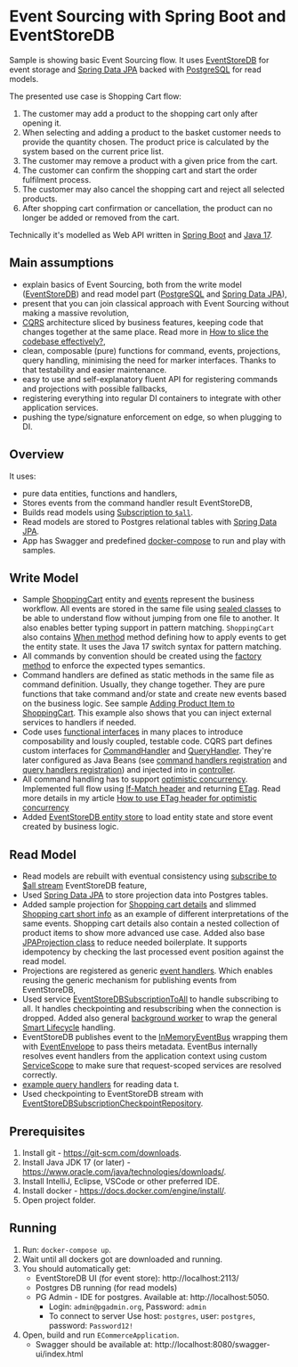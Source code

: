 # Event Sourcing with Spring Boot and EventStoreDB

Sample is showing basic Event Sourcing flow. It uses [EventStoreDB](https://developers.eventstore.com/) for event storage and [Spring Data JPA](https://spring.io/projects/spring-data-jpa) backed with [PostgreSQL](https://www.postgresql.org/) for read models. 

The presented use case is Shopping Cart flow:
1. The customer may add a product to the shopping cart only after opening it.
2. When selecting and adding a product to the basket customer needs to provide the quantity chosen. The product price is calculated by the system based on the current price list.
3. The customer may remove a product with a given price from the cart.
4. The customer can confirm the shopping cart and start the order fulfilment process.
5. The customer may also cancel the shopping cart and reject all selected products.
6. After shopping cart confirmation or cancellation, the product can no longer be added or removed from the cart.

Technically it's modelled as Web API written in [Spring Boot](https://spring.io/projects/spring-boot) and [Java 17](https://www.oracle.com/java/technologies/downloads/). 

## Main assumptions
- explain basics of Event Sourcing, both from the write model ([EventStoreDB](https://developers.eventstore.com/)) and read model part ([PostgreSQL](https://www.postgresql.org/) and [Spring Data JPA](https://spring.io/projects/spring-data-jpa)),
- present that you can join classical approach with Event Sourcing without making a massive revolution,
- [CQRS](https://event-driven.io/en/cqrs_facts_and_myths_explained/) architecture sliced by business features, keeping code that changes together at the same place. Read more in [How to slice the codebase effectively?](https://event-driven.io/en/how_to_slice_the_codebase_effectively/),
- clean, composable (pure) functions for command, events, projections, query handling, minimising the need for marker interfaces. Thanks to that testability and easier maintenance.
- easy to use and self-explanatory fluent API for registering commands and projections with possible fallbacks,
- registering everything into regular DI containers to integrate with other application services.
- pushing the type/signature enforcement on edge, so when plugging to DI.

## Overview

It uses:
- pure data entities, functions and handlers,
- Stores events from the command handler result EventStoreDB,
- Builds read models using [Subscription to `$all`](https://developers.eventstore.com/clients/grpc/subscribing-to-streams/#subscribing-to-all).
- Read models are stored to Postgres relational tables with [Spring Data JPA](https://spring.io/projects/spring-data-jpa).
- App has Swagger and predefined [docker-compose](./docker-compose.yml) to run and play with samples.

## Write Model
- Sample [ShoppingCart](./src/main/java/io/eventdriven/ecommerce/shoppingcarts/ShoppingCart.java) entity and [events](./src/main/java/io/eventdriven/ecommerce/shoppingcarts/java) represent the business workflow. All events are stored in the same file using [sealed classes](https://blogs.oracle.com/javamagazine/post/java-sealed-classes-fight-ambiguity) to be able to understand flow without jumping from one file to another. It also enables better typing support in pattern matching. `ShoppingCart` also contains [When method](./src/main/java/io/eventdriven/ecommerce/shoppingcarts/ShoppingCart.java#L39) method defining how to apply events to get the entity state. It uses the Java 17 switch syntax for pattern matching.
- All commands by convention should be created using the [factory method](./src/main/java/io/eventdriven/ecommerce/shoppingcarts/addingproductitem/AddProductItemToShoppingCart.java#L15) to enforce the expected types semantics.
- Command handlers are defined as static methods in the same file as command definition. Usually, they change together. They are pure functions that take command and/or state and create new events based on the business logic. See sample [Adding Product Item to ShoppingCart](./src/main/java/io/eventdriven/ecommerce/shoppingcarts/addingproductitem/AddProductItemToShoppingCart.java#L28). This example also shows that you can inject external services to handlers if needed.
- Code uses [functional interfaces](https://www.theserverside.com/blog/Coffee-Talk-Java-News-Stories-and-Opinions/Get-the-most-from-Java-Function-interface-with-this-example) in many places to introduce composability and lously coupled, testable code. CQRS part defines custom interfaces for [CommandHandler](./src/main/java/io/eventdriven/ecommerce/core/commands/CommandHandler.java) and [QueryHandler](./src/main/java/io/eventdriven/ecommerce/core/queries/QueryHandler.java). They're later configured as Java Beans (see [command handlers registration](./src/main/java/io/eventdriven/ecommerce/shoppingcarts/config/CommandsConfig.java) and [query handlers registration](./src/main/java/io/eventdriven/ecommerce/shoppingcarts/config/QueriesConfig.java)) and injected into in [controller](./src/main/java/io/eventdriven/ecommerce/api/controller/ShoppingCartsController.java).
- All command handling has to support [optimistic concurrency](https://event-driven.io/en/optimistic_concurrency_for_pessimistic_times/). Implemented full flow using [If-Match header](./src/main/java/io/eventdriven/ecommerce/api/controller/ShoppingCartsController.java#L87) and returning [ETag](./src/main/java/io/eventdriven/ecommerce/core/http/ETag.java). Read more details in my article [How to use ETag header for optimistic concurrency](https://event-driven.io/pl/how_to_use_etag_header_for_optimistic_concurrency/)
- Added [EventStoreDB entity store](./src/main/java/io/eventdriven/ecommerce/core/entities/EntityStore.java) to load entity state and store event created by business logic.

## Read Model
- Read models are rebuilt with eventual consistency using [subscribe to $all stream](https://developers.eventstore.com/clients/grpc/subscribing-to-streams/#subscribing-to-all) EventStoreDB feature,
- Used [Spring Data JPA](https://spring.io/projects/spring-data-jpa) to store projection data into Postgres tables.
- Added sample projection for [Shopping cart details](./src/main/java/io/eventdriven/ecommerce/shoppingcarts/gettingbyid/ShoppingCartDetailsProjection.java) and slimmed [Shopping cart short info](./src/main/java/io/eventdriven/ecommerce/shoppingcarts/gettingcarts/ShoppingCartShortInfo.java) as an example of different interpretations of the same events. Shopping cart details also contain a nested collection of product items to show more advanced use case. Added also base [JPAProjection class](./src/main/java/io/eventdriven/ecommerce/core/projections/JPAProjection.java) to reduce needed boilerplate. It supports idempotency by checking the last processed event position against the read model.
- Projections are registered as generic [event handlers](./src/main/java/io/eventdriven/ecommerce/shoppingcarts/gettingbyid/ShoppingCartDetailsConfig.java). Which enables reusing the generic mechanism for publishing events from EventStoreDB,
- Used service [EventStoreDBSubscriptionToAll](./src/main/java/io/eventdriven/ecommerce/core/subscriptions/EventStoreDBSubscriptionToAll.java) to handle subscribing to all. It handles checkpointing and resubscribing when the connection is dropped. Added also general [background worker](./src/main/java/io/eventdriven/ecommerce/api/backgroundworkers/EventStoreDBSubscriptionBackgroundWorker.java) to wrap the general [Smart Lifecycle](https://docs.spring.io/spring-framework/docs/current/javadoc-api/org/springframework/context/SmartLifecycle.html) handling.
- EventStoreDB publishes event to the [InMemoryEventBus](./src/main/java/io/eventdriven/ecommerce/core/events/InMemoryEventBus.java) wrapping them with [EventEnvelope](./src/main/java/io/eventdriven/ecommerce/core/events/EventEnvelope.java) to pass theirs metadata. EventBus internally resolves event handlers from the application context using custom [ServiceScope](./src/main/java/io/eventdriven/ecommerce/core/scopes/ServiceScope.java) to make sure that request-scoped services are resolved correctly.
- [example query handlers](./src/main/java/io/eventdriven/ecommerce/shoppingcarts/gettingbyid/GetShoppingCartById.java) for reading data t.
- Used checkpointing to EventStoreDB stream with [EventStoreDBSubscriptionCheckpointRepository](./src/main/java/io/eventdriven/ecommerce/core/subscriptions/EventStoreDBSubscriptionCheckpointRepository.java).


## Prerequisites

1. Install git - https://git-scm.com/downloads.
2. Install Java JDK 17 (or later) - https://www.oracle.com/java/technologies/downloads/.
3. Install IntelliJ, Eclipse, VSCode or other preferred IDE.
4. Install docker - https://docs.docker.com/engine/install/.
5. Open project folder.

## Running

1. Run: `docker-compose up`.
2. Wait until all dockers got are downloaded and running.
3. You should automatically get:
    - EventStoreDB UI (for event store): http://localhost:2113/
    - Postgres DB running (for read models)
    - PG Admin - IDE for postgres. Available at: http://localhost:5050.
        - Login: `admin@pgadmin.org`, Password: `admin`
        - To connect to server Use host: `postgres`, user: `postgres`, password: `Password12!`
4. Open, build and run `ECommerceApplication`.
    - Swagger should be available at: http://localhost:8080/swagger-ui/index.html
